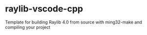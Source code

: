 # raylib-vscode-cpp
Template for building Raylib 4.0 from source with ming32-make and compiling your project
